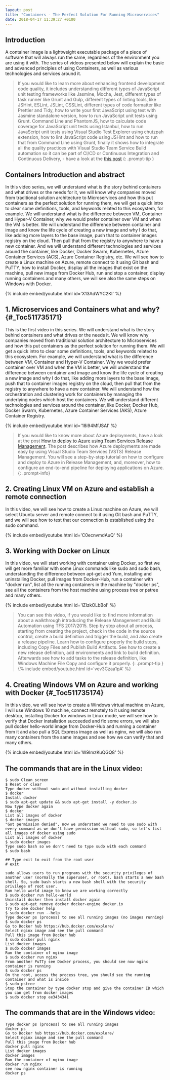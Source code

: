 ```yaml
---
layout: post
title: "Containers - The Perfect Solution For Running Microservices"
date: 2018-04-17 11:39:27 +0100
---
```


## Introduction

A container image is a lightweight executable package of a piece of software that will always run the same, regardless of the environment you are using it with. The series of videos presented below will explain the basic and advanced principles of using Containers, as well as various technologies and services around it.

>If you would like to learn more about enhancing frontend development code quality, it includes understanding different types of JavaScript unit testing frameworks like Jasmine, Mocha, Jest, different types of task runner like Grunt and Gulp, different types of linting tools, like JSHint, ESLint, JSLint, CSSLint, different types of code formatter like Prettier and Tidy, how to write your first JavaScript using test with Jasmine standalone version, how to run JavaScript unit tests using Grunt.
Command Line and PhantomJS, how to calculate code coverage for JavaScript unit tests using Istanbul, how to run JavaScript unit tests using Visual Studio Test Explorer using chutzpah extension, how to lint JavaScript code using JSHint and how to run that from Command Line using Grunt, finally it shows how to integrate all the quality practices with Visual Studio Team Service Build automation so it can be part of CI/CD or Continuous Integration and Continuous Delivery, - have a look at the [this post](https://mohamedradwan-devops.github.io/posts/front-end-code-quality-javascript-unit-test-and-linting-automation-with-vsts-build/)
{: .prompt-tip }

## Containers Introduction and abstract

In this video series, we will understand what is the story behind containers and what drives or the needs for it, we will know why companies moved from traditional solution architecture to Microservices and how this put containers as the perfect solution for running them, we will get a quick intro to clear some definitions, tools, and keywords related to this ecosystem, for example. We will understand what is the difference between VM, Container and Hyper-V Container, why we would prefer container over VM and when the VM is better. We will understand the difference between container and image and know the life cycle of creating a new image and why I do that, like adding more layers to the base image, push that to container images registry on the cloud. Then pull that from the registry to anywhere to have a new container. And we will understand different technologies and services around the container, like Docker, Docker Swarm, Kubernetes, Azure Container Services (ACS), Azure Container Registry, etc. We will see how to create a Linux machine on Azure, remote connect to it using Git bash and PuTTY, how to install Docker, display all the images that exist on the machine, pull new image from Docker Hub, run and stop a container, display running containers and many others, we will see also the same steps on Windows with Docker. 

{% include embed/youtube.html id='X13AdWYC2KI' %}

## 1. Microservices and Containers what and why? {#_Toc511735171}

This is the first video in this series. We will understand what is the story behind containers and what drives or the needs it. We will know why companies moved from traditional solution architecture to Microservices and how this put containers as the perfect solution for running them. We will get a quick intro to clear some definitions, tools, and keywords related to this ecosystem. For example, we will understand what is the difference between VM, Container and Hyper-V Container. Why we would prefer container over VM and when the VM is better, we will understand the difference between container and image and know the life cycle of creating a new image and why I do that, like adding more layers to the base image, push that to container images registry on the cloud, then pull that from the registry to anywhere to have a new container. We will understand how the orchestration and clustering work for containers by managing the underlying nodes which host the containers. We will understand different technologies and services around the container, like Docker, Docker Hub, Docker Swarm, Kubernetes, Azure Container Services (AKS), Azure Container Registry.

{% include embed/youtube.html id='18i94MfJSAI' %}

>If you would like to know more about Azure deployments, have a look at the post [How to deploy to Azure using Team Services Release Management](https://mohamedradwan-devops.github.io/posts/how-to-deploy-to-azure-using-team-services-release-management/). The post describes how Azure deployments are made easy by using Visual Studio Team Services (VSTS) Release Management. You will see a step-by-step tutorial on how to configure and deploy to Azure in Release Management, and, moreover, how to configure an end-to-end pipeline for deploying applications on Azure.
{: .prompt-info}

## 2. Creating Linux VM on Azure and establish a remote connection

In this video, we will see how to create a Linux machine on Azure, we will select Ubuntu server and remote connect to it using Git bash and PuTTY, and we will see how to test that our connection is established using the sudo command.

{% include embed/youtube.html id='C0ecnvmdAuQ' %}

## 3. Working with Docker on Linux 

In this video, we will start working with container using Docker, so first we will get more familiar with some Linux commands like sudo and sudo bash, understanding the difference between apt-get and Yum, installing and uninstalling Docker, pull images from Docker-Hub, run a container with "docker run", list all the running containers in the machine by "docker ps", see all the containers from the host machine using process tree or pstree and many others.

{% include embed/youtube.html id='lZIzkOLbBoI' %}


>You can see this video, if you would like to find more information about a walkthrough introducing the Release Management and Build Automation using TFS 2017/2015. Step by step about all process, starting from creating the project, check in the code in the source control, create a build definition and trigger the build, and also create a release pipeline. Learn how to configure properly the build steps, including Copy Files and Publish Build Artifacts. See how to create a new release definition, add environments and link to build definition. Afterwards see how to add tasks to the release definition, like Windows Machine File Copy and configure it properly.
{: .prompt-tip }
{% include embed/youtube.html id='vev3Czaa1pA' %}

## 4. Creating Windows VM on Azure and working with Docker {#_Toc511735174}

In this video, we will see how to create a Windows virtual machine on Azure, I will use Windows 10 machine, connect remotely to it using remote desktop, installing Docker for windows in Linux mode, we will see how to verify that Docker installation succeeded and fix some errors, we will also pull docker hello-world image from Docker-Hub and running a container from it and also pull a SQL Express image as well as nginx, we will also run many containers from the same images and see how we can verify that and many others.

{% include embed/youtube.html id='W9ImzKuQGQ8' %}


## The commands that are in the Linux video:

```
$ sudo Clean screen
$ Reset or clear
Type docker without sudo and without installing docker
$ docker
Install docker
$ sudo apt-get update && sudo apt-get install -y docker.io
Now type docker again
$ docker
List all images of docker
$ docker images
"Got permission denied", now we understand we need to use sudo with every command as we don't have permission without sudo, so let's list all images of docker using sudo
List all images of docker
$ sudo docker images
Type sudo bash so we don't need to type sudo with each command
$ sudo bash

## Type exit to exit from the root user
# exit

sudo allows users to run programs with the security privileges of another user (normally the superuser, or root). bash starts a new bash shell. So, sudo bash starts a new bash shell with the security privilege of root user.
Run hello world image to know we are working correctly
$ sudo docker run hello-world
Uninstall docker then install docker again
$ sudo apt-get remove docker docker-engine docker.io
Try to see docker help
$ sudo docker run --help
Type docker ps (process) to see all running images (no images running)
$ sudo docker ps
Go to Docker hub https://hub.docker.com/explore/
Select nginx image and see the pull command
Pull this image from Docker hub
$ sudo docker pull nginx
List docker images
$ sudo docker images
Run the container of nginx image
$ sudo docker run nginx
From another PuTTy see Docker process, you should see now nginx container is running
$ sudo docker ps
On the root, access the process tree, you should see the running container and what is inside
$ sudo pstree
Stop the container by type docker stop and give the container ID which you can get from docker images
$ sudo docker stop ee3434341
```

## The commands that are in the Windows video:

```
Type docker ps (process) to see all running images
docker ps
Go to Docker hub https://hub.docker.com/explore/
Select nginx image and see the pull command
Pull this image from Docker hub
docker pull nginx
List docker images
docker images
Run the container of nginx image
docker run nginx
see now nginx container is running
docker ps
```
